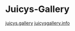 Juicys-Gallery
==============

[juicys.gallery](http://juicys.gallery/)
[juicysgallery.info](http://juicysgallery.info/)